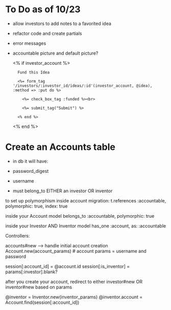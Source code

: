 # To Do as of 10/23

- allow investors to add notes to a favorited idea

- refactor code and create partials

- error messages

- accountable picture and default picture?

   <div class="favorite">
    <% if investor_account %>

        Fund this Idea 

        <%= form_tag '/investors/:investor_id/ideas/:id'(investor_account, @idea), :method => :put do %>

          <%= check_box_tag :funded %><br>

          <%= submit_tag("Submit") %>
          
        <% end %>
    <% end %>    
  </div>


# Create an Accounts table
- in db it will have:
- password_digest
- username

- must belong_to EITHER an investor OR inventor

to set up polymorphism inside account migration:
t.references :accountable, polymorphic: true, index: true

inside your Account model
belongs_to :accountable, polymorphic: true

inside your Investor AND Inventor model
has_one :account, as: :accountable

Controllers:

accounts#new --> handle initial account creation
Account.new(account_params) # account params = username and password

session[:account_id] = @account.id
session[:is_inventor] = params[:investor].blank?


after you create your account, redirect to either investor#new OR inventor#new based on params

@inventor = Inventor.new(inventor_params)
@inventor.account = Account.find(session[:account_id])

